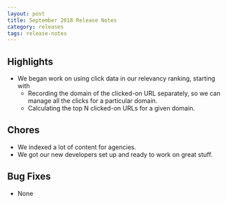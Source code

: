 ```yaml
---
layout: post
title: September 2018 Release Notes
category: releases
tags: release-notes
---
```


## Highlights
* We began work on using click data in our relevancy ranking, starting with 
  * Recording the domain of the clicked-on URL separately, so we can manage all the clicks for a particular domain.
  * Calculating the top N clicked-on URLs for a given domain.

## Chores
* We indexed a lot of content for agencies.
* We got our new developers set up and ready to work on great stuff.

## Bug Fixes
* None
